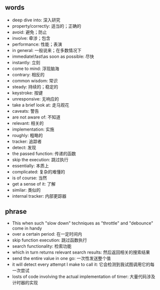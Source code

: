 #

## words
+ deep dive into: 深入研究
+ property/correctly: 适当的；正确的
+ avoid: 避免；防止
+ involve: 牵涉；包含
+ performance: 性能；表演
+ in general: 一般说来；在多数情况下
+ immediate\fast\as soon as possible: 尽快
+ instantly: 立刻
+ come to mind: 浮现脑海
+ contrary: 相反的
+ common wisdom: 常识
+ steady: 持续的；稳定的
+ keystroke: 按键
+ unresponsive: 无响应的
+ take a brief look at: 走马观花
+ caveats: 警告
+ are not aware of: 不知道
+ relevant: 相关的
+ implementation: 实施
+ roughly: 粗略的
+ tracker: 追踪者
+ detect: 发现
+ the passed function: 传递的函数
+ skip the execution: 跳过执行
+ essentially: 本质上
+ complicated: 复杂的难懂的
+ is of course: 当然
+ get a sense of it: 了解
+ similar: 类似的
+ internal tracker: 内部更踪器

## phrase
+ This when such "slow down" techniques as "throttle" and "debounce" come in handy
+ over a certain period: 在一定时间内
+ skip function execution: 跳过函数执行
+ search functionality: 检索功能
+ which in turn returns relevant search results: 然后返回相关的搜索结果
+ send the entire value in one go: 一次性发送整个值
+ it will detect every attempt I make to call it: 它会检测到我试图调用它的每一次尝试
+ losts of code involving the actual implementation of timer: 大量代码涉及计时器的实现
